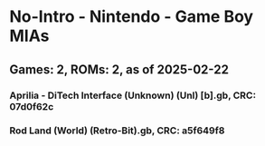 # No-Intro - Nintendo - Game Boy MIAs
## Games: 2, ROMs: 2, as of 2025-02-22

### Aprilia - DiTech Interface (Unknown) (Unl) [b].gb, CRC: 07d0f62c
### Rod Land (World) (Retro-Bit).gb, CRC: a5f649f8
